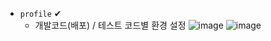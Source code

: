 - `profile` ✔
  - 개발코드(배포) / 테스트 코드별 환경 설정
![image](https://user-images.githubusercontent.com/61215550/170203940-ab72e929-e1a9-437f-91c1-b852f465267d.png)
![image](https://user-images.githubusercontent.com/61215550/170204005-3083271d-b0b4-40d3-9115-1b03328e97b2.png)
